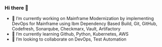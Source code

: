 ### Hi there 👋

- 🔭 I’m currently working on Mainframe Modernization by implementing DevOps for Mainframe using Ibm Dependency Based Build, Git, GitHub, Codefresh, Sonarqube, Checkmarx, Vault, Artifactory
- 🌱 I’m currently learning Github, Python, Kubernetes, AWS
- 👯 I’m looking to collaborate on DevOps, Test Automation
<!--
**sam-nash/sam-nash** is a ✨ _special_ ✨ repository because its `README.md` (this file) appears on your GitHub profile.

Here are some ideas to get you started:

- 🔭 I’m currently working on Mainframe Modernization by implementing DevOps for Mainframe using Ibm Dependency Based Build, Git, GitHub, Codefresh, Sonarqube, Checkmarx, Vault, Artifactory
- 🌱 I’m currently learning Github, Python, Kubernetes, AWS
- 👯 I’m looking to collaborate on DevOps, Test Automation
- 🤔 I’m looking for help with ...
- 💬 Ask me about ...
- 📫 How to reach me: ...
- 😄 Pronouns: ...
- ⚡ Fun fact: ...
-->
